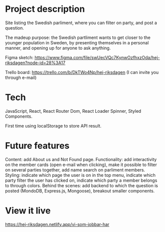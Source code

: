 # Project description
Site listing the Swedish parliment, where you can filter on party, and post a question.

The madeup purpose: the Swedish partliment wants to get closer to the younger population in Sweden, by presenting themselves in a personal manner, and opening up for anyone to ask anything.

Figma sketch:
https://www.figma.com/file/swUecVQc7KynwOzfhxzOda/hej-riksdagen?node-id=28%3A17

Trello board:
https://trello.com/b/DkTWo4Np/hej-riksdagen
(I can invite you through e-mail)

# Tech 
JavaScript, React, React Router Dom, React Loader Spinner, Styled Components.

First time using localStorage to store API result.

# Future features
Content: add About us and Not Found page.
Functionality: add interactivity on the member cards (open e-mail when clicking), make it possible to filter on several parties together, add name search on parliment members.
Styling: indicate which page the user is on in the top menu, indicate which party filter the user has clicked on, indicate which party a member belongs to through colors.
Behind the scenes: add backend to which the question is posted (MondoDB, Express.js, Mongoose), breakout smaller components.

# View it live
https://hej-riksdagen.netlify.app/vi-som-jobbar-har
